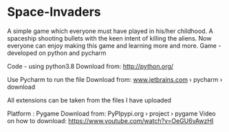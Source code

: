 # Space-Invaders

A simple game which everyone must have played in his/her childhood. 
A spaceship shooting bullets with the keen intent of killing the aliens.
Now everyone can enjoy making this game and learning more and more.
Game - developed on python and pycharm

Code - using python3.8 
  Download from: http://python.org/

Use Pycharm to run the file
  Download from: www.jetbrains.com › pycharm › download

All extensions can be taken from the files I have uploaded

Platform : Pygame
    Download from: PyPIpypi.org › project › pygame
    Video on how to download: https://www.youtube.com/watch?v=OeGU6vAwzHI
